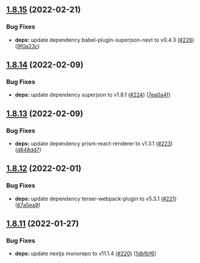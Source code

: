 ## [1.8.15](https://github.com/dds/bosabosa.org/compare/v1.8.14...v1.8.15) (2022-02-21)


### Bug Fixes

* **deps:** update dependency babel-plugin-superjson-next to v0.4.3 ([#226](https://github.com/dds/bosabosa.org/issues/226)) ([9f0a23c](https://github.com/dds/bosabosa.org/commit/9f0a23c65b8bea0c7582d1bce3e2dee592b3e9af))



## [1.8.14](https://github.com/dds/bosabosa.org/compare/v1.8.13...v1.8.14) (2022-02-09)


### Bug Fixes

* **deps:** update dependency superjson to v1.8.1 ([#224](https://github.com/dds/bosabosa.org/issues/224)) ([7ee0a4f](https://github.com/dds/bosabosa.org/commit/7ee0a4f5e3dcabc0235f01280267e084538af2de))



## [1.8.13](https://github.com/dds/bosabosa.org/compare/v1.8.12...v1.8.13) (2022-02-09)


### Bug Fixes

* **deps:** update dependency prism-react-renderer to v1.3.1 ([#223](https://github.com/dds/bosabosa.org/issues/223)) ([d848dd7](https://github.com/dds/bosabosa.org/commit/d848dd7c715c2991b5b32313073969856795f744))



## [1.8.12](https://github.com/dds/bosabosa.org/compare/v1.8.11...v1.8.12) (2022-02-01)


### Bug Fixes

* **deps:** update dependency terser-webpack-plugin to v5.3.1 ([#221](https://github.com/dds/bosabosa.org/issues/221)) ([67a5ea9](https://github.com/dds/bosabosa.org/commit/67a5ea9b9a5b543b2800ac40460439ab6b354bb1))



## [1.8.11](https://github.com/dds/bosabosa.org/compare/v1.8.10...v1.8.11) (2022-01-27)


### Bug Fixes

* **deps:** update nextjs monorepo to v11.1.4 ([#220](https://github.com/dds/bosabosa.org/issues/220)) ([1dbfbf6](https://github.com/dds/bosabosa.org/commit/1dbfbf60eab907cfe3a1c3296a681e1fefd2ce28))



